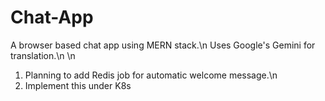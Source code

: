 # Chat-App
A browser based chat app using MERN stack.\n
Uses Google's Gemini for translation.\n
\n
1. Planning to add Redis job for automatic welcome message.\n
2. Implement this under K8s